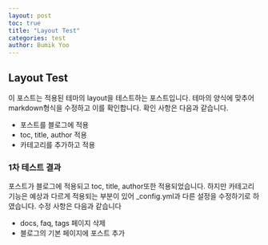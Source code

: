 ```yaml
---
layout: post
toc: true
title: "Layout Test"
categories: test
author: Bumik Yoo
---
```


## Layout Test
이 포스트는 적용된 테마의 layout을 테스트하는 포스트입니다. 테마의 양식에 맞추어 markdown형식을 수정하고 이를 확인합니다.
확인 사항은 다음과 같습니다.

- 포스트를 블로그에 적용
- toc, title, author 적용
- 카테고리를 추가하고 적용

### 1차 테스트 결과

포스트가 블로그에 적용되고 toc, title, author또한 적용되었습니다. 하지만 카테고리 기능은 예상과 다르게 적용되는 부분이 있어 _config.yml과 다른 설정을 수정하기로 하였습니다. 
수정 사항은 다음과 같습니다

- docs, faq, tags 페이지 삭제
- 블로그의 기본 페이지에 포스트 추가
